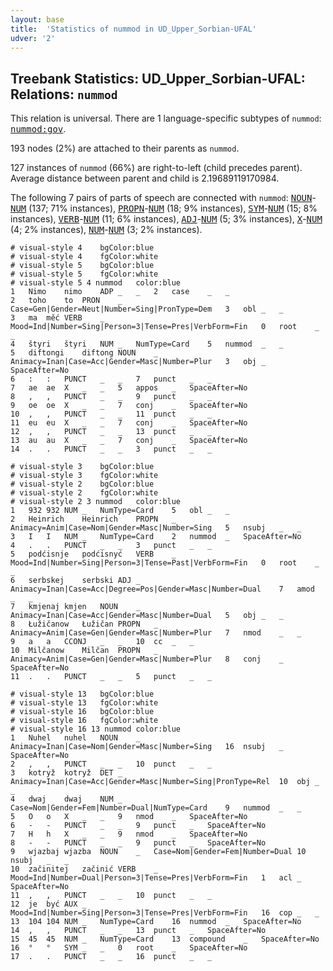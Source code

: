 ```yaml
---
layout: base
title:  'Statistics of nummod in UD_Upper_Sorbian-UFAL'
udver: '2'
---
```


## Treebank Statistics: UD_Upper_Sorbian-UFAL: Relations: `nummod`

This relation is universal.
There are 1 language-specific subtypes of `nummod`: <tt><a href="hsb_ufal-dep-nummod-gov.html">nummod:gov</a></tt>.

193 nodes (2%) are attached to their parents as `nummod`.

127 instances of `nummod` (66%) are right-to-left (child precedes parent).
Average distance between parent and child is 2.19689119170984.

The following 7 pairs of parts of speech are connected with `nummod`: <tt><a href="hsb_ufal-pos-NOUN.html">NOUN</a></tt>-<tt><a href="hsb_ufal-pos-NUM.html">NUM</a></tt> (137; 71% instances), <tt><a href="hsb_ufal-pos-PROPN.html">PROPN</a></tt>-<tt><a href="hsb_ufal-pos-NUM.html">NUM</a></tt> (18; 9% instances), <tt><a href="hsb_ufal-pos-SYM.html">SYM</a></tt>-<tt><a href="hsb_ufal-pos-NUM.html">NUM</a></tt> (15; 8% instances), <tt><a href="hsb_ufal-pos-VERB.html">VERB</a></tt>-<tt><a href="hsb_ufal-pos-NUM.html">NUM</a></tt> (11; 6% instances), <tt><a href="hsb_ufal-pos-ADJ.html">ADJ</a></tt>-<tt><a href="hsb_ufal-pos-NUM.html">NUM</a></tt> (5; 3% instances), <tt><a href="hsb_ufal-pos-X.html">X</a></tt>-<tt><a href="hsb_ufal-pos-NUM.html">NUM</a></tt> (4; 2% instances), <tt><a href="hsb_ufal-pos-NUM.html">NUM</a></tt>-<tt><a href="hsb_ufal-pos-NUM.html">NUM</a></tt> (3; 2% instances).


~~~ conllu
# visual-style 4	bgColor:blue
# visual-style 4	fgColor:white
# visual-style 5	bgColor:blue
# visual-style 5	fgColor:white
# visual-style 5 4 nummod	color:blue
1	Nimo	nimo	ADP	_	_	2	case	_	_
2	toho	to	PRON	_	Case=Gen|Gender=Neut|Number=Sing|PronType=Dem	3	obl	_	_
3	ma	měć	VERB	_	Mood=Ind|Number=Sing|Person=3|Tense=Pres|VerbForm=Fin	0	root	_	_
4	štyri	štyri	NUM	_	NumType=Card	5	nummod	_	_
5	diftongi	diftong	NOUN	_	Animacy=Inan|Case=Acc|Gender=Masc|Number=Plur	3	obj	_	SpaceAfter=No
6	:	:	PUNCT	_	_	7	punct	_	_
7	ae	ae	X	_	_	5	appos	_	SpaceAfter=No
8	,	,	PUNCT	_	_	9	punct	_	_
9	oe	oe	X	_	_	7	conj	_	SpaceAfter=No
10	,	,	PUNCT	_	_	11	punct	_	_
11	eu	eu	X	_	_	7	conj	_	SpaceAfter=No
12	,	,	PUNCT	_	_	13	punct	_	_
13	au	au	X	_	_	7	conj	_	SpaceAfter=No
14	.	.	PUNCT	_	_	3	punct	_	_

~~~


~~~ conllu
# visual-style 3	bgColor:blue
# visual-style 3	fgColor:white
# visual-style 2	bgColor:blue
# visual-style 2	fgColor:white
# visual-style 2 3 nummod	color:blue
1	932	932	NUM	_	NumType=Card	5	obl	_	_
2	Heinrich	Heinrich	PROPN	_	Animacy=Anim|Case=Nom|Gender=Masc|Number=Sing	5	nsubj	_	_
3	I	I	NUM	_	NumType=Card	2	nummod	_	SpaceAfter=No
4	.	.	PUNCT	_	_	3	punct	_	_
5	podćisnje	podćisnyć	VERB	_	Mood=Ind|Number=Sing|Person=3|Tense=Past|VerbForm=Fin	0	root	_	_
6	serbskej	serbski	ADJ	_	Animacy=Inan|Case=Acc|Degree=Pos|Gender=Masc|Number=Dual	7	amod	_	_
7	kmjenaj	kmjen	NOUN	_	Animacy=Inan|Case=Acc|Gender=Masc|Number=Dual	5	obj	_	_
8	Łužičanow	Łužičan	PROPN	_	Animacy=Anim|Case=Gen|Gender=Masc|Number=Plur	7	nmod	_	_
9	a	a	CCONJ	_	_	10	cc	_	_
10	Milčanow	Milčan	PROPN	_	Animacy=Anim|Case=Gen|Gender=Masc|Number=Plur	8	conj	_	SpaceAfter=No
11	.	.	PUNCT	_	_	5	punct	_	_

~~~


~~~ conllu
# visual-style 13	bgColor:blue
# visual-style 13	fgColor:white
# visual-style 16	bgColor:blue
# visual-style 16	fgColor:white
# visual-style 16 13 nummod	color:blue
1	Nuhel	nuhel	NOUN	_	Animacy=Inan|Case=Nom|Gender=Masc|Number=Sing	16	nsubj	_	SpaceAfter=No
2	,	,	PUNCT	_	_	10	punct	_	_
3	kotryž	kotryž	DET	_	Animacy=Inan|Case=Acc|Gender=Masc|Number=Sing|PronType=Rel	10	obj	_	_
4	dwaj	dwaj	NUM	_	Case=Nom|Gender=Fem|Number=Dual|NumType=Card	9	nummod	_	_
5	O	o	X	_	_	9	nmod	_	SpaceAfter=No
6	-	-	PUNCT	_	_	9	punct	_	SpaceAfter=No
7	H	h	X	_	_	9	nmod	_	SpaceAfter=No
8	-	-	PUNCT	_	_	9	punct	_	SpaceAfter=No
9	wjazbaj	wjazba	NOUN	_	Case=Nom|Gender=Fem|Number=Dual	10	nsubj	_	_
10	začinitej	začinić	VERB	_	Mood=Ind|Number=Dual|Person=3|Tense=Pres|VerbForm=Fin	1	acl	_	SpaceAfter=No
11	,	,	PUNCT	_	_	10	punct	_	_
12	je	być	AUX	_	Mood=Ind|Number=Sing|Person=3|Tense=Pres|VerbForm=Fin	16	cop	_	_
13	104	104	NUM	_	NumType=Card	16	nummod	_	SpaceAfter=No
14	,	,	PUNCT	_	_	13	punct	_	SpaceAfter=No
15	45	45	NUM	_	NumType=Card	13	compound	_	SpaceAfter=No
16	°	°	SYM	_	_	0	root	_	SpaceAfter=No
17	.	.	PUNCT	_	_	16	punct	_	_

~~~


